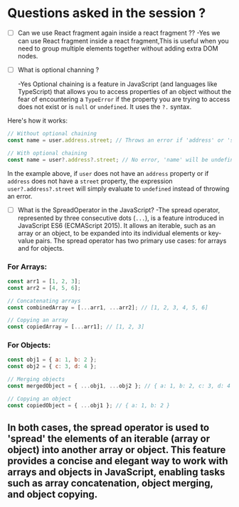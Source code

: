 # Questions asked in the session ?

* [ ] Can we use React fragment again inside a react fragment ??
  -Yes we can use React fragment inside a react fragment,This is useful when you need to group multiple elements together without adding extra DOM nodes.
* [ ] What is optional channing ?
  
  -Yes Optional chaining is a feature in JavaScript (and languages like TypeScript) that allows you to access properties of an object without the fear of encountering a `TypeError` if the property you are trying to access does not exist or is `null` or `undefined`. It uses the `?.` syntax.

Here's how it works:

```javascript
// Without optional chaining
const name = user.address.street; // Throws an error if 'address' or 'street' is null or undefined

// With optional chaining
const name = user?.address?.street; // No error, 'name' will be undefined if 'address' or 'street' is null or undefined
```

In the example above, if `user` does not have an `address` property or if `address` does not have a `street` property, the expression `user?.address?.street` will simply evaluate to `undefined` instead of throwing an error.

* [ ] What is the SpreadOperator in the JavaScript?
  -The spread operator, represented by three consecutive dots (`...`), is a feature introduced in JavaScript ES6 (ECMAScript 2015). It allows an iterable, such as an array or an object, to be expanded into its individual elements or key-value pairs. The spread operator has two primary use cases: for arrays and for objects.

### For Arrays:

```javascript
const arr1 = [1, 2, 3];
const arr2 = [4, 5, 6];

// Concatenating arrays
const combinedArray = [...arr1, ...arr2]; // [1, 2, 3, 4, 5, 6]

// Copying an array
const copiedArray = [...arr1]; // [1, 2, 3]
```

### For Objects:

```javascript
const obj1 = { a: 1, b: 2 };
const obj2 = { c: 3, d: 4 };

// Merging objects
const mergedObject = { ...obj1, ...obj2 }; // { a: 1, b: 2, c: 3, d: 4 }

// Copying an object
const copiedObject = { ...obj1 }; // { a: 1, b: 2 }
```

In both cases, the spread operator is used to 'spread' the elements of an iterable (array or object) into another array or object. This feature provides a concise and elegant way to work with arrays and objects in JavaScript, enabling tasks such as array concatenation, object merging, and object copying.
-----------------------------------------------------------------------------------------------------------------------------------------------------------------------------------------------------------------------------------------------------------------------------------------------------------------

